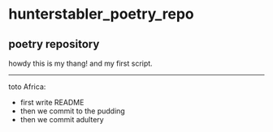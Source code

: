 # hunterstabler_poetry_repo
## poetry repository
howdy this is my thang!
and my first script.

___

toto Africa:
* first write README
* then we commit to the pudding
* then we commit adultery
